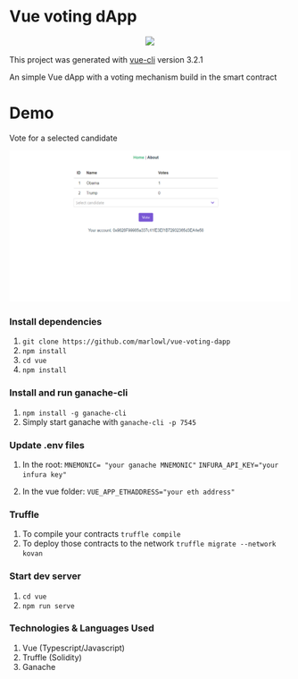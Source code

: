 # Vue voting dApp

<p align="center">		
  <img src="https://cdn-images-1.medium.com/max/1200/1*F1LChP2_EbsSPh4OPaJ7xA.png">		
 </p>
 
This project was generated with [vue-cli](https://github.com/vuejs/vue-cli) version 3.2.1

An simple Vue dApp with a voting mechanism build in the smart contract

# Demo
Vote for a selected candidate

![](screenshot.gif)

### Install dependencies
1. `git clone https://github.com/marlowl/vue-voting-dapp`
2. `npm install`
3. `cd vue`
4. `npm install`

### Install and run ganache-cli
1. `npm install -g ganache-cli`
2.  Simply start ganache with `ganache-cli -p 7545`

### Update .env files
1. In the root:
`MNEMONIC= "your ganache MNEMONIC"`
`INFURA_API_KEY="your infura key"`

2. In the vue folder:
`VUE_APP_ETHADDRESS="your eth address"`

### Truffle
1. To compile your contracts `truffle compile`
2. To deploy those contracts to the network `truffle migrate --network kovan`

### Start dev server
1. `cd vue`
2. `npm run serve`

### Technologies & Languages Used
1. Vue (Typescript/Javascript)
2. Truffle (Solidity)
3. Ganache


